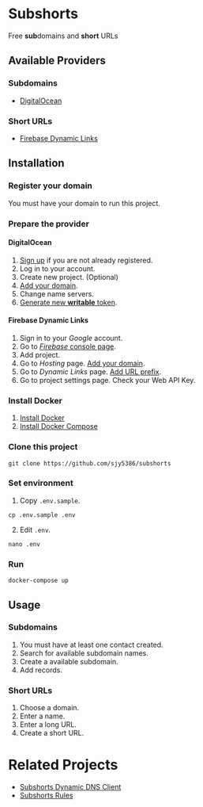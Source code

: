 # Subshorts

Free **sub**domains and **short** URLs

## Available Providers

### Subdomains

* [DigitalOcean](https://docs.digitalocean.com/products/networking/dns/)

### Short URLs

* [Firebase Dynamic Links](https://firebase.google.com/products/dynamic-links)

## Installation

### Register your domain

You must have your domain to run this project.

### Prepare the provider

#### DigitalOcean

1. [Sign up](https://m.do.co/c/d31ac39bdd48) if you are not already registered.
2. Log in to your account.
3. Create new project. (Optional)
4. [Add your domain](https://docs.digitalocean.com/products/networking/dns/how-to/add-domains/).
5. Change name servers.
6. [Generate new **writable** token](https://docs.digitalocean.com/reference/api/create-personal-access-token/).

#### Firebase Dynamic Links

1. Sign in to your *Google* account.
2. Go to [*Firebase* console page](https://console.firebase.google.com/).
3. Add project.
4. Go to *Hosting* page. [Add your domain](https://firebase.google.com/docs/hosting/custom-domain).
5. Go to *Dynamic Links* page. [Add URL prefix](https://firebase.google.com/docs/dynamic-links/custom-domains).
6. Go to project settings page. Check your Web API Key.

### Install Docker

1. [Install Docker](https://docs.docker.com/engine/install/)
2. [Install Docker Compose](https://docs.docker.com/compose/install/)

### Clone this project

```shell
git clone https://github.com/sjy5386/subshorts
```

### Set environment

1. Copy `.env.sample`.

```shell
cp .env.sample .env
```

2. Edit `.env`.

```shell
nano .env
```

### Run

```shell
docker-compose up
```

## Usage

### Subdomains

1. You must have at least one contact created.
2. Search for available subdomain names.
3. Create a available subdomain.
4. Add records.

### Short URLs

1. Choose a domain.
2. Enter a name.
3. Enter a long URL.
4. Create a short URL.

# Related Projects

* [Subshorts Dynamic DNS Client](https://github.com/sjy5386/subshorts-dynamic-dns-client)
* [Subshorts Rules](https://github.com/sjy5386/subshorts-rules)